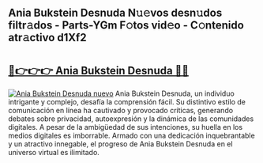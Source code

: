 ## Ania Bukstein Desnuda N𝚞𝚎vos desn𝚞dos filtr𝚊dos - Parts-YGm F𝚘tos vid𝚎o - C𝚘ntenido atr𝚊ctivo d1Xf2

# <h2><a href="http://mb8jg4.tromn.icu/?c=Ania+Bukstein+Desnuda">🔗👉👉👉 Ania Bukstein Desnuda 🔗🔗</a></h2>

[![Ania Bukstein Desnuda nuevo](https://i.imgur.com/pEAQMta.gif)](http://mb8jg4.tromn.icu/?c=Ania+Bukstein+Desnuda)
Ania Bukstein Desnuda, un individuo intrigante y complejo, desafía la comprensión fácil. Su distintivo estilo de comunicación en línea ha cautivado y provocado críticas, generando debates sobre privacidad, autoexpresión y la dinámica de las comunidades digitales. A pesar de la ambigüedad de sus intenciones, su huella en los medios digitales es imborrable. Armado con una dedicación inquebrantable y un atractivo innegable, el progreso de Ania Bukstein Desnuda en el universo virtual es ilimitado.
